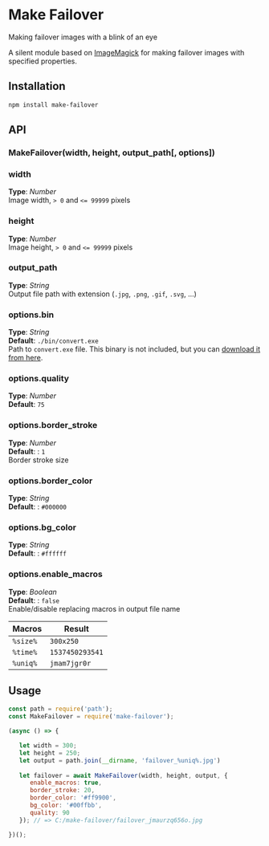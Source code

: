 # Make Failover   
Making failover images with a blink of an eye


A silent module based on [ImageMagick](https://imagemagick.org) for making failover images with specified properties.


## Installation
```bash
npm install make-failover
```



## API

### MakeFailover(width, height, output_path[, options])

### width   
**Type**: _Number_  
Image width, `> 0` and `<= 99999` pixels

### height   
**Type**: _Number_   
Image height, `> 0` and `<= 99999` pixels


### output_path  
**Type**: _String_  
Output file path with extension (`.jpg`, `.png`, `.gif`, `.svg`, ...)


### options.bin
**Type**: _String_    
**Default**: `./bin/convert.exe`  
Path to `convert.exe` file. This binary is not included, but you can [download it from here](https://imagemagick.org/script/download.php). 



### options.quality
**Type**: _Number_  
**Default**: `75`  


### options.border_stroke
**Type**: _Number_   
**Default**: : `1`  
Border stroke size


### options.border_color
**Type**: _String_   
**Default**: : `#000000`  


### options.bg_color
**Type**: _String_   
**Default**: : `#ffffff`  


### options.enable_macros
**Type**: _Boolean_   
**Default**: : `false`  
Enable/disable replacing macros in output file name

| Macros | Result |
| ------ | ------ |
| `%size%` | `300x250` |
| `%time%` | `1537450293541` |
| `%uniq%` | `jmam7jgr0r` |





## Usage
```javascript
const path = require('path');
const MakeFailover = require('make-failover');

(async () => {

   let width = 300;
   let height = 250;
   let output = path.join(__dirname, 'failover_%uniq%.jpg')
   
   let failover = await MakeFailover(width, height, output, {
      enable_macros: true, 
      border_stroke: 20,
      border_color: '#ff9900',
      bg_color: '#00ffbb',
      quality: 90
   }); // => C:/make-failover/failover_jmaurzq656o.jpg

})();
```


